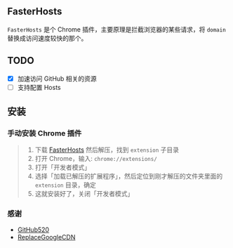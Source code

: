## FasterHosts

`FasterHosts` 是个 Chrome 插件，主要原理是拦截浏览器的某些请求，将 `domain` 替换成访问速度较快的那个。

## TODO

- [x] 加速访问 GitHub 相关的资源
- [ ] 支持配置 Hosts

## 安装

### 手动安装 Chrome 插件

> 1. 下载 [FasterHosts](https://github.com/gauseen/faster-hosts/archive/master.zip) 然后解压，找到 `extension` 子目录
> 2. 打开 Chrome，输入: `chrome://extensions/`
> 3. 打开「开发者模式」
> 4. 选择「加载已解压的扩展程序」，然后定位到刚才解压的文件夹里面的 `extension` 目录，确定
> 5. 这就安装好了，关闭「开发者模式」


### 感谢

- [GitHub520](https://github.com/521xueweihan/GitHub520)
- [ReplaceGoogleCDN](https://github.com/justjavac/ReplaceGoogleCDN)
